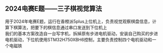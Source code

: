 ## 2024电赛E题——三子棋视觉算法  
用于2024年电赛E题，运行在香橙派5plus上位机上，负责视觉观察棋盘信息，计算下棋算法，把要下的棋信息通过串口发送到下位机上  
我们的基本方案改造自一台写字机，拆掉原有步进电机驱动，安装自己购买的步进电机驱动，下位机使用STM32H750XBH6控制，主要负责控制四个电机驱动和一个电磁铁  
